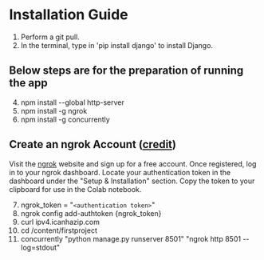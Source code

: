 # Installation Guide

1. Perform a git pull.
2. In the terminal, type in 'pip install django' to install Django.

## Below steps are for the preparation of running the app
4. npm install --global http-server
5. npm install -g ngrok
6. npm install -g concurrently

## Create an ngrok Account ([credit](https://github.com/MohamedEmad300/Hosting-Web-Apps-on-Colab?tab=readme-ov-file))
Visit the [ngrok](https://ngrok.com/) website and sign up for a free account.
Once registered, log in to your ngrok dashboard.
Locate your authentication token in the dashboard under the "Setup & Installation" section.
Copy the token to your clipboard for use in the Colab notebook.

7. ngrok_token = "```<authentication token>```"
8. ngrok config add-authtoken {ngrok_token}
9. curl ipv4.icanhazip.com
10. cd /content/firstproject
11. concurrently "python manage.py runserver 8501" "ngrok http 8501 --log=stdout"
